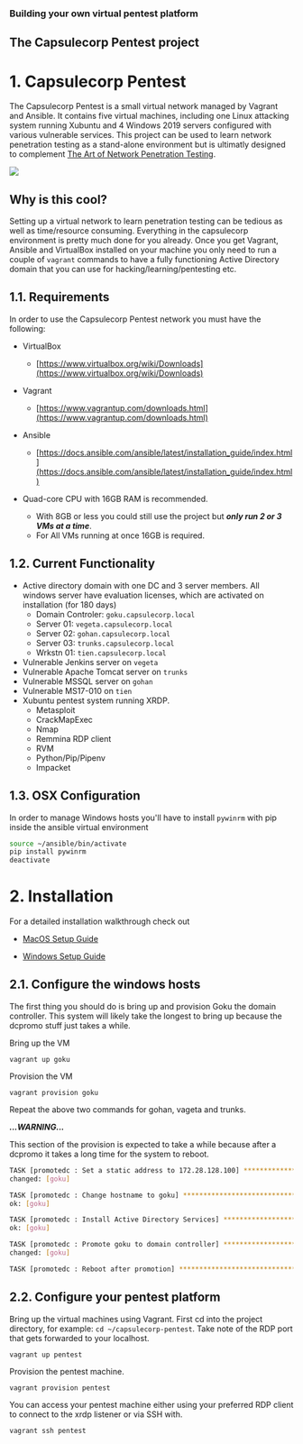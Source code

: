 ###   Building your own virtual pentest platform


##    The Capsulecorp Pentest project


# 1. Capsulecorp Pentest

The Capsulecorp Pentest is a small virtual network managed by Vagrant and Ansible. It contains five virtual machines, including one Linux attacking system running Xubuntu and 4 Windows 2019 servers configured with various vulnerable services. This project can be used to learn network penetration testing as a stand-alone environment but is ultimatly designed to complement  [The Art of Network Penetration Testing](https://bit.ly/38N9S9e).

![](https://repository-images.githubusercontent.com/248063695/924f2700-74cd-11ea-80db-44cd5b05c203)

## Why is this cool?
Setting up a virtual network to learn penetration testing can be tedious as well as time/resource consuming. Everything in the capsulecorp environment is pretty much done for you already. Once you get Vagrant, Ansible and VirtualBox installed on your machine you only need to run a couple of `vagrant` commands to have a fully functioning Active Directory domain that you can use for hacking/learning/pentesting etc.

## 1.1. Requirements
In order to use the Capsulecorp Pentest network you must have the following:

* VirtualBox
  * [https://www.virtualbox.org/wiki/Downloads](https://www.virtualbox.org/wiki/Downloads)
* Vagrant
  * [https://www.vagrantup.com/downloads.html](https://www.vagrantup.com/downloads.html)
* Ansible
  * [https://docs.ansible.com/ansible/latest/installation_guide/index.html](https://docs.ansible.com/ansible/latest/installation_guide/index.html)
  
* Quad-core CPU with 16GB RAM is recommended.  
  * With 8GB or less you could still use the project but ***only run 2 or 3 VMs at a time***.  
  * For All VMs running at once 16GB is required.

## 1.2. Current Functionality
* Active directory domain with one DC and 3 server members. All windows server have evaluation licenses, which are activated on installation (for 180 days)
  * Domain Controler: `goku.capsulecorp.local`
  * Server 01: `vegeta.capsulecorp.local`
  * Server 02: `gohan.capsulecorp.local`
  * Server 03: `trunks.capsulecorp.local`
  * Wrkstn 01: `tien.capsulecorp.local`
* Vulnerable Jenkins server on `vegeta`
* Vulnerable Apache Tomcat server on `trunks`
* Vulnerable MSSQL server on `gohan`
* Vulnerable MS17-010 on `tien`
* Xubuntu pentest system running XRDP.
  * Metasploit
  * CrackMapExec
  * Nmap
  * Remmina RDP client
  * RVM
  * Python/Pip/Pipenv
  * Impacket

## 1.3. OSX Configuration
In order to manage Windows hosts you'll have to install `pywinrm` with pip inside the ansible virtual environment

```bash
source ~/ansible/bin/activate
pip install pywinrm
deactivate
```

# 2. Installation
For a detailed installation walkthrough check out

* [MacOS Setup Guide](https://github.com/R3dy/capsulecorp-pentest/wiki/MacOS-Setup-Guide)

* [Windows Setup Guide](https://github.com/R3dy/capsulecorp-pentest/wiki/Windows-Setup-Guide)

## 2.1. Configure the windows hosts
The first thing you should do is bring up and provision Goku the domain controller. This system will likely take the longest to bring up because the dcpromo stuff just takes a while.

Bring up the VM

	vagrant up goku

Provision the VM

	vagrant provision goku

Repeat the above two commands for gohan, vageta and trunks.

***...WARNING...***

This section of the provision is expected to take a while because after a dcpromo it takes a long time for the system to reboot.

```bash
TASK [promotedc : Set a static address to 172.28.128.100] **********************
changed: [goku]

TASK [promotedc : Change hostname to goku] *************************************
ok: [goku]

TASK [promotedc : Install Active Directory Services] ***************************
ok: [goku]

TASK [promotedc : Promote goku to domain controller] ***************************
changed: [goku]

TASK [promotedc : Reboot after promotion] **************************************
```

## 2.2. Configure your pentest platform

Bring up the virtual machines using Vagrant. First cd into the project directory, for example: `cd ~/capsulecorp-pentest`.  Take note of the RDP port that gets forwarded to your localhost.

    vagrant up pentest

Provision the pentest machine.

    vagrant provision pentest

You can access your pentest machine either using your preferred RDP client to connect to the xrdp listener or via SSH with.

	vagrant ssh pentest

